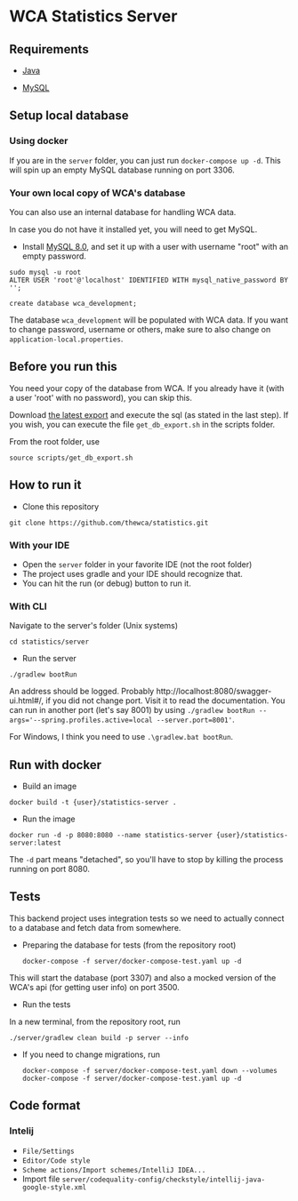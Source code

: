 # WCA Statistics Server

## Requirements

- [Java](https://www.java.com/pt-BR/)

- [MySQL](https://dev.mysql.com/doc/refman/8.0/en/linux-installation.html)

## Setup local database

### Using docker

If you are in the `server` folder, you can just run `docker-compose up -d`. This will spin up an empty MySQL database running on port 3306.

### Your own local copy of WCA's database

You can also use an internal database for handling WCA data.

In case you do not have it installed yet, you will need to get MySQL.

- Install [MySQL 8.0](https://dev.mysql.com/doc/refman/8.0/en/linux-installation.html), and set it up with a user with username "root" with an empty password.

```
sudo mysql -u root
ALTER USER 'root'@'localhost' IDENTIFIED WITH mysql_native_password BY '';

create database wca_development;
```

The database `wca_development` will be populated with WCA data. If you want to change password, username or others, make sure to also change on `application-local.properties`.

## Before you run this

You need your copy of the database from WCA. If you already have it (with a user 'root' with no password), you can skip this.

Download [the latest export](https://www.worldcubeassociation.org/wst/wca-developer-database-dump.zip) and execute the sql (as stated in the last step). If you wish, you can execute the file `get_db_export.sh` in the scripts folder.

From the root folder, use

    source scripts/get_db_export.sh

## How to run it

- Clone this repository

`git clone https://github.com/thewca/statistics.git`

### With your IDE

- Open the `server` folder in your favorite IDE (not the root folder)
- The project uses gradle and your IDE should recognize that.
- You can hit the run (or debug) button to run it.

### With CLI

Navigate to the server's folder (Unix systems)

`cd statistics/server`

- Run the server

`./gradlew bootRun`

An address should be logged. Probably http://localhost:8080/swagger-ui.html#/, if you did not change port. Visit it to read the documentation. You can run in another port (let's say 8001) by using `./gradlew bootRun --args='--spring.profiles.active=local --server.port=8001'`.

For Windows, I think you need to use `.\gradlew.bat bootRun`.

## Run with docker

- Build an image

`docker build -t {user}/statistics-server .`

- Run the image

`docker run -d -p 8080:8080 --name statistics-server {user}/statistics-server:latest`

The `-d` part means "detached", so you'll have to stop by killing the process running on port 8080.

## Tests

This backend project uses integration tests so we need to actually connect to a database and fetch data from somewhere.

- Preparing the database for tests (from the repository root)

  `docker-compose -f server/docker-compose-test.yaml up -d`

This will start the database (port 3307) and also a mocked version of the WCA's api (for getting user info) on port 3500.

- Run the tests

In a new terminal, from the repository root, run

    ./server/gradlew clean build -p server --info

- If you need to change migrations, run

  ```
  docker-compose -f server/docker-compose-test.yaml down --volumes
  docker-compose -f server/docker-compose-test.yaml up -d
  ```

## Code format

### Intelij

- `File/Settings`
- `Editor/Code style`
- `Scheme actions/Import schemes/IntelliJ IDEA...`
- Import file `server/codequality-config/checkstyle/intellij-java-google-style.xml`
